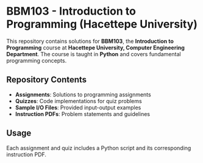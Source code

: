 # BBM103 - Introduction to Programming (Hacettepe University)

This repository contains solutions for **BBM103**, the **Introduction to Programming** course at **Hacettepe University, Computer Engineering Department**. The course is taught in **Python** and covers fundamental programming concepts.

## **Repository Contents**  
- **Assignments**: Solutions to programming assignments  
- **Quizzes**: Code implementations for quiz problems  
- **Sample I/O Files**: Provided input-output examples  
- **Instruction PDFs**: Problem statements and guidelines  

## **Usage**  
Each assignment and quiz includes a Python script and its corresponding instruction PDF. 

